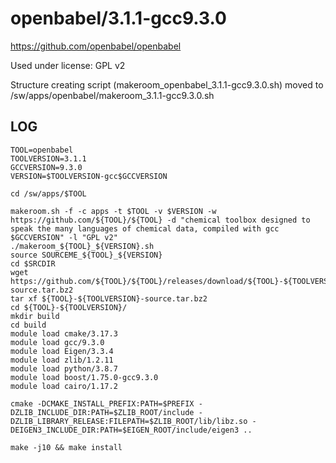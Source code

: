 openbabel/3.1.1-gcc9.3.0
========================

<https://github.com/openbabel/openbabel>

Used under license:
GPL v2

Structure creating script (makeroom_openbabel_3.1.1-gcc9.3.0.sh) moved to /sw/apps/openbabel/makeroom_3.1.1-gcc9.3.0.sh

LOG
---



    TOOL=openbabel
    TOOLVERSION=3.1.1
    GCCVERSION=9.3.0
    VERSION=$TOOLVERSION-gcc$GCCVERSION

    cd /sw/apps/$TOOL

    makeroom.sh -f -c apps -t $TOOL -v $VERSION -w https://github.com/${TOOL}/${TOOL} -d "chemical toolbox designed to speak the many languages of chemical data, compiled with gcc $GCCVERSION" -l "GPL v2"
    ./makeroom_${TOOL}_${VERSION}.sh 
    source SOURCEME_${TOOL}_${VERSION} 
    cd $SRCDIR
    wget https://github.com/${TOOL}/${TOOL}/releases/download/${TOOL}-${TOOLVERSION//./-}/${TOOL}-${TOOLVERSION}-source.tar.bz2
    tar xf ${TOOL}-${TOOLVERSION}-source.tar.bz2 
    cd ${TOOL}-${TOOLVERSION}/
    mkdir build
    cd build
    module load cmake/3.17.3
    module load gcc/9.3.0
    module load Eigen/3.3.4
    module load zlib/1.2.11
    module load python/3.8.7
    module load boost/1.75.0-gcc9.3.0
    module load cairo/1.17.2

    cmake -DCMAKE_INSTALL_PREFIX:PATH=$PREFIX -DZLIB_INCLUDE_DIR:PATH=$ZLIB_ROOT/include -DZLIB_LIBRARY_RELEASE:FILEPATH=$ZLIB_ROOT/lib/libz.so -DEIGEN3_INCLUDE_DIR:PATH=$EIGEN_ROOT/include/eigen3 ..

    make -j10 && make install

